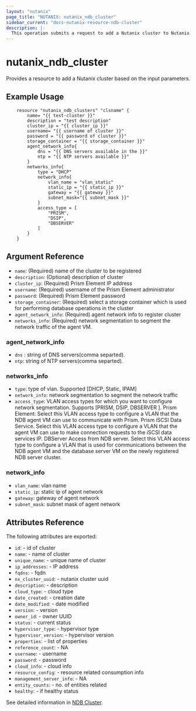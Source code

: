 ```yaml
---
layout: "nutanix"
page_title: "NUTANIX: nutanix_ndb_cluster"
sidebar_current: "docs-nutanix-resource-ndb-cluster"
description: |-
  This operation submits a request to add a Nutanix cluster to Nutanix database service (NDB).
---
```


# nutanix_ndb_cluster

Provides a resource to add a Nutanix cluster based on the input parameters. 

## Example Usage

```hcl
    resource "nutanix_ndb_clusters" "clsname" {
        name= "{{ test-cluster }}"
        description = "test description"
        cluster_ip = "{{ cluster_ip }}"
        username= "{{ username of cluster }}"
        password = "{{ password of cluster }}"
        storage_container = "{{ storage_container }}"
        agent_network_info{
            dns = "{{ DNS servers available in the }}"
            ntp = "{{ NTP servers available }}"
        }
        networks_info{
            type = "DHCP"
            network_info{
                vlan_name = "vlan_static"
                static_ip = "{{ static_ip }}"
                gateway = "{{ gateway }}"
                subnet_mask="{{ subnet_mask }}"
            }
            access_type = [
                "PRISM",
                "DSIP",
                "DBSERVER"
            ]
        }
    }
```

## Argument Reference

* `name`: (Required) name of the cluster to be registered
* `description`: (Optional) description of cluster
* `cluster_ip`: (Required) Prism Element IP address
* `username`: (Required) username of the Prism Element administrator
* `password`: (Required) Prism Element password
* `storage_container`: (Required) select a storage container which is used for performing database operations in the cluster
* `agent_network_info`: (Required) agent network info to register cluster 
* `networks_info`: (Required) network segmentation to segment the network traffic of the agent VM.


### agent_network_info
* `dns` : string of DNS servers(comma separted).
* `ntp`: string of NTP servers(comma separted).

### networks_info
* `type`: type of vlan. Supported [DHCP, Static, IPAM]
* `network_info`: network segmentation to segment the network traffic
* `access_type`: VLAN access types for which you want to configure network segmentation. Supports [PRISM, DSIP, DBSERVER ]. 
Prism Element: Select this VLAN access type to configure a VLAN that the NDB agent VM can use to communicate with Prism.
Prism iSCSI Data Service. Select this VLAN access type to configure a VLAN that the agent VM can use to make connection requests to the iSCSI data services IP.
DBServer Access from NDB server. Select this VLAN access type to configure a VLAN that is used for communications between the NDB agent VM and the database server VM on the newly registered NDB server cluster.

### network_info
* `vlan_name`: vlan name
* `static_ip`: static ip of agent network
* `gateway`: gateway of agent network
* `subnet_mask`: subnet mask of agent network



## Attributes Reference
The following attributes are exported:

* `id`: - id of cluster
* `name`: - name of cluster
* `unique_name`: - unique name of cluster
* `ip_addresses`: - IP address
* `fqdns`: - fqdn
* `nx_cluster_uuid`: - nutanix cluster uuid
* `description`: - description
* `cloud_type`: - cloud type
* `date_created`: - creation date
* `date_modified`: - date modified
* `version`: - version
* `owner_id`: - owner UUID
* `status`: - current status
* `hypervisor_type`: - hypervisor type
* `hypervisor_version`: - hypervisor version
* `properties`: - list of properties
* `reference_count`: - NA
* `username`: - username 
* `password`: - password
* `cloud_info`: - cloud info
* `resource_config`: - resource related consumption info
* `management_server_info`: - NA
* `entity_counts`: - no. of entities related 
* `healthy`: - if healthy status

See detailed information in [NDB Cluster](https://www.nutanix.dev/api_references/ndb/#/1f392bec2e58b-update-the-given-cluster).
